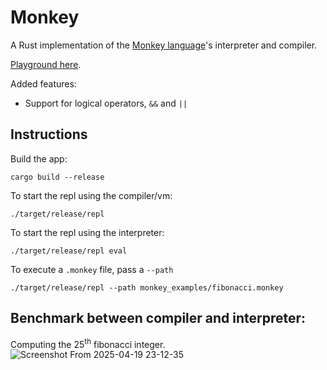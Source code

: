 # Monkey

A Rust implementation of the [Monkey language](https://monkeylang.org/)'s interpreter and compiler.

[Playground here](https://austionian.github.io/monkey/).

Added features:

- Support for logical operators, `&&` and `||`

## Instructions

Build the app:

```
cargo build --release
```

To start the repl using the compiler/vm:

```
./target/release/repl
```

To start the repl using the interpreter:

```
./target/release/repl eval
```

To execute a `.monkey` file, pass a `--path`

```
./target/release/repl --path monkey_examples/fibonacci.monkey
```

## Benchmark between compiler and interpreter:

Computing the 25<sup>th</sup> fibonacci integer.
![Screenshot From 2025-04-19 23-12-35](https://github.com/user-attachments/assets/233e90f5-260b-4a95-b0c7-1215709e0e6b)
